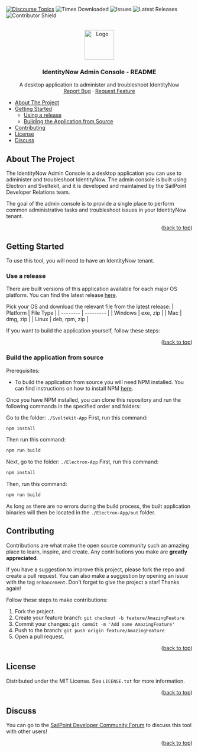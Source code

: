 <a id="readme-top"></a>

<!-- PROJECT SHIELDS -->
[![Discourse Topics][discourse-shield]][discourse-url]
![Times Downloaded][downloads-shield]
![Issues][issues-shield]
![Latest Releases][release-shield]
![Contributor Shield][contributor-shield]


<!-- [discourse-shield]: https://img.shields.io/discourse/topics?label=Discuss%20This%20Tool&server=https%3A%2F%2Fdeveloper.sailpoint.com%2Fdiscuss -->
[discourse-shield]: https://img.shields.io/badge/Discuss_This_Tool-0033a1
[discourse-url]: https://developer.sailpoint.com/discuss/tag/idn-admin-console
[downloads-shield]: https://img.shields.io/github/downloads/sailpoint-oss/idn-admin-console/total?label=Downloads
[issues-shield]:https://img.shields.io/github/issues/sailpoint-oss/idn-admin-console?label=Issues
[release-shield]: https://img.shields.io/github/v/tag/sailpoint-oss/idn-admin-console?label=Current%20Release
[contributor-shield]:https://img.shields.io/github/contributors/sailpoint-oss/idn-admin-console?label=Contributors

[product-screenshot]: ./assets/images/idn-admin-console-output.png

<!-- PROJECT LOGO -->
<br />
<div align="center">
  <a href="https://github.com/othneildrew/Best-README-Template">
    <img src="https://avatars.githubusercontent.com/u/63106368?s=200&v=4" alt="Logo" width="80" height="80">
  </a>

  <h3 align="center">IdentityNow Admin Console - README</h3>

  <p align="center">
    A desktop application to administer and troubleshoot IdentityNow
    <br />
    <a href="https://github.com/sailpoint-oss/idn-admin-console/issues/new?assignees=&labels=bug&projects=&template=bug-report.md&title=%5BBUG%5D+Your+Bug+Report+Here">Report Bug</a>
    ·
    <a href="https://github.com/sailpoint-oss/idn-admin-console/issues/new?assignees=&labels=enhancement&projects=&template=feature-request.md&title=%5BFEATURE%5D+Your+Feature+Request+Here+">Request Feature</a>
  </p>
</div>

- [About The Project](#about-the-project)
- [Getting Started](#getting-started)
  - [Using a release](#using-a-release)
  - [Building the Application from Source](#building-the-application-from-source)
- [Contributing](#contributing)
- [License](#license)
- [Discuss](#discuss)


<!-- ABOUT THE PROJECT -->
## About The Project

<!-- <div align="center">
<img src="./assets/images/idn-admin-console-output.png" width="500" height="" style="text-align:center">
</div> -->

The IdentityNow Admin Console is a desktop application you can use to administer and troubleshoot IdentityNow. The admin console is built using Electron and Sveltekit, and it is developed and maintained by the SailPoint Developer Relations team. 

The goal of the admin console is to provide a single place to perform common administrative tasks and troubleshoot issues in your IdentityNow tenant.

<p align="right">(<a href="#readme-top">back to top</a>)</p>

<!-- GETTING STARTED -->
## Getting Started

To use this tool, you will need to have an IdentityNow tenant. 

### Use a release

There are built versions of this application available for each major OS platform. You can find the latest release [here](https://github.com/sailpoint-oss/idn-admin-console/releases/latest). 

Pick your OS and download the relevant file from the latest release:
| Platform | File Type |
| -------- | --------- |
| Windows  | exe, zip  |
| Mac      | dmg, zip  |
| Linux    | deb, rpm, zip |

If you want to build the application yourself, follow these steps:

<p align="right">(<a href="#readme-top">back to top</a>)</p>

### Build the application from source

Prerequisites:
* To build the application from source you will need NPM installed. You can find instructions on how to install NPM [here](https://docs.npmjs.com/downloading-and-installing-node-js-and-npm).

Once you have NPM installed, you can clone this repository and run the following commands in the specified order and folders:

Go to the folder: `./Sveltekit-App`
First, run this command:
```bash
npm install
```

Then run this command:
```bash
npm run build
```

Next, go to the folder: `./Electron-App`
First, run this command: 
```bash
npm install
```

Then, run this command:
```bash
npm run build
```

As long as there are no errors during the build process, the built application binaries will then be located in the `./Electron-App/out` folder.


<!-- CONTRIBUTING -->
## Contributing

Contributions are what make the open source community such an amazing place to learn, inspire, and create. Any contributions you make are **greatly appreciated**.

If you have a suggestion to improve this project, please fork the repo and create a pull request. You can also make a suggestion by opening an issue with the tag `enhancement`.
Don't forget to give the project a star! Thanks again!

Follow these steps to make contributions:

1. Fork the project.
2. Create your feature branch: `git checkout -b feature/AmazingFeature`
3. Commit your changes: `git commit -m 'Add some AmazingFeature'`
4. Push to the branch: `git push origin feature/AmazingFeature`
5. Open a pull request. 

<p align="right">(<a href="#readme-top">back to top</a>)</p>

<!-- LICENSE -->
## License

Distributed under the MIT License. See `LICENSE.txt` for more information.

<p align="right">(<a href="#readme-top">back to top</a>)</p>

<!-- CONTACT -->
## Discuss
You can go to the [SailPoint Developer Community Forum](https://developer.sailpoint.com/dicuss/tag/idn-admin-console) to discuss this tool with other users! 

<p align="right">(<a href="#readme-top">back to top</a>)</p>
